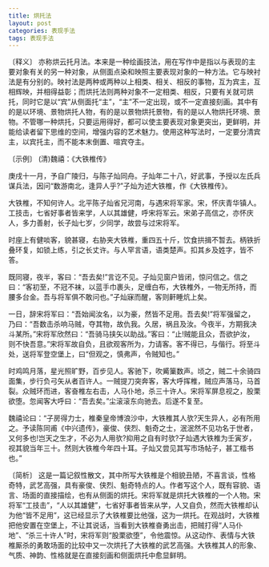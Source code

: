 ```yaml
---
title: 烘托法
layout: post
categories: 表现手法
tags: 表现手法
---
```


〔释义〕 亦称烘云托月法。本来是一种绘画技法，用在写作中是指以与表现的主要对象有关的另一种对象，从侧面点染和映照主要表现对象的一种方法。它与映衬法是有分别的。映衬法是两种或两种以上相类、相关、相反的事物，互为宾主，互相辉映，并相得益彰；而烘托法则两种对象不一定相类、相反，只要有关就可烘托，同时它是以“宾”从侧面托“主”，“主”不一定出现，或不一定直接刻画。其中有的是以环境、景物烘托人物，有的是以景物烘托景物，有的是以人物烘托环境、景物。不管哪一种烘托，只要运用得好，都可以使主要表现对象更突出，更鲜明，并能给读者留下思维的空间，增强内容的艺术魅力。使用这种写法时，一定要分清宾主，以宾托主，而不能本末倒置、喧宾夺主。

〔示例〕 (清)魏禧：《大铁椎传》

庚戌十一月，予自广陵归，与陈子灿同舟。子灿年二十八，好武事，予授以左氏兵谋兵法，因问“数游南北，逢异人乎?”子灿为述大铁椎，作《大铁椎传》。

大铁椎，不知何许人。北平陈子灿省兄河南，与遇宋将军家。宋，怀庆青华镇人。工技击，七省好事者皆来学，人以其雄健，呼宋将军云。宋弟子高信之，亦怀庆人，多力善射，长子灿七岁，少同学，故尝与过宋将军。

时座上有健啖客，貌甚寝，右胁夹大铁椎，重四五十斤，饮食拱揖不暂去。柄铁折叠环复，如锁上练，引之长丈许。与人罕言语，语类楚声。扣其乡及姓字，皆不答。

既同寝，夜半，客曰：“吾去矣!”言讫不见。子灿见窗户皆闭，惊问信之。信之曰：“客初至，不冠不袜，以蓝手巾裹头，足缠白布，大铁椎外，一物无所持，而腰多台金。吾与将军俱不敢问也。”子灿寐而醒，客则鼾睡炕上矣。

一日，辞宋将军曰：“吾始闻汝名，以为豪，然皆不足用。吾去矣!”将军强留之，乃曰：“吾数击杀响马贼，夺其物，故仇我。久居，祸且及汝。今夜半，方期我决斗某所。”宋将军欣然曰：“吾骑马挟矢以助战。”客曰：“止!贼能且众，吾欲护汝，则不快吾意。”宋将军故自负，且欲观客所为，力请客。客不得已，与偕行。将至斗处，送将军登空堡上，曰“但观之，慎弗声，令贼知也。”

时鸡鸣月落，星光照旷野，百步见人。客驰下，吹觱篥数声。顷之，贼二十余骑四面集，步行负弓矢从者百许人。一贼提刀突奔客，客大呼挥椎，贼应声落马，马首裂。众贼环而进，客奋椎左右击，人马仆地，杀三十许人。宋将军屏息视之，股栗欲堕。忽闻客大呼曰：“吾去矣。”尘滚滚东向驰去。后遂不复至。

魏禧论曰：“子房得力士，椎秦皇帝博浪沙中，大铁椎其人欤?天生异人，必有所用之。予读陈同甫《中兴遗传》，豪俊、侠烈、魁奇之士，泯泯然不见功名于世者，又何多也!岂天之生才，不必为人用欤?抑用之自有时欤?子灿遇大铁椎为壬寅岁，视其貌当年三十。然则大铁椎今年四十耳。子灿又尝见其写市场帖子，甚工楷书也。”

〔简析〕 这是一篇记叙性散文，其中所写大铁椎是个相貌丑陋，不喜言谈，性格奇特，武艺高强，具有豪俊、侠烈、魁奇特点的人。作者写这个人，既有容貌、语言、场面的直接描绘，也有从侧面的烘托。宋将军就是烘托大铁椎的一个人物。宋将军“工技击”，“人以其雄健”，七省好事者皆来从学，人又自负，然而大铁椎却认为他“皆不足用”，这已经显示了大铁椎要比他强，这为一烘托。在观战时，大铁椎把他安置在空堡上，不让其说话，当看到大铁椎奋勇出击，把贼打得“人马仆地”、“杀三十许人”时，宋将军则“股栗欲堕”，令他震惊。从这动作、表情与大铁椎厮杀的勇敢场面的比较中又一次烘托了大铁椎的武艺高强。大铁椎其人的形象、气质、神韵、性格就是在直接刻画和侧面烘托中愈显鲜明。 